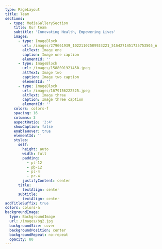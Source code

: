 ```yaml
---
type: PageLayout
title: Team
sections:
  - type: MediaGallerySection
    title: Our team
    subtitle: 'Innovating Health, Empowering Lives'
    images:
      - type: ImageBlock
        url: /images/279661939_10221102509933221_5164271451735753505_n.jpg
        altText: Image one
        caption: Image one caption
        elementId: ''
      - type: ImageBlock
        url: /images/1588091921450.jpeg
        altText: Image two
        caption: Image two caption
        elementId: ''
      - type: ImageBlock
        url: /images/1679156222525.jpeg
        altText: Image three
        caption: Image three caption
        elementId: ''
    colors: colors-f
    spacing: 16
    columns: 3
    aspectRatio: '3:4'
    showCaption: false
    enableHover: true
    elementId: ''
    styles:
      self:
        height: auto
        width: full
        padding:
          - pt-12
          - pb-12
          - pl-4
          - pr-4
        justifyContent: center
      title:
        textAlign: center
      subtitle:
        textAlign: center
addTitleSuffix: true
colors: colors-a
backgroundImage:
  type: BackgroundImage
  url: /images/bg2.jpg
  backgroundSize: cover
  backgroundPosition: center
  backgroundRepeat: no-repeat
  opacity: 80
---
```

